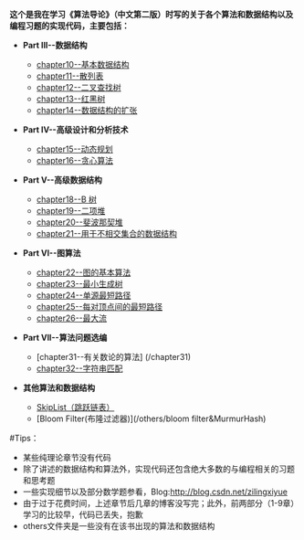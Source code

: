 
 <strong>这个是我在学习《算法导论》（中文第二版）时写的关于各个算法和数据结构以及编程习题的实现代码，主要包括：</strong>

  * <strong>Part III--数据结构</strong>
  
    * [chapter10--基本数据结构](/chapter10)
    * [chapter11--散列表](/chapter11)
    * [chapter12--二叉查找树](/chapter11)
    * [chapter13--红黑树](/chapter13)
    * [chapter14--数据结构的扩张](/chapter14)
  
  * <strong>Part IV--高级设计和分析技术</strong>

    * [chapter15--动态规划](/chapter15)
    * [chapter16--贪心算法](/chapter16)

  * <strong>Part V--高级数据结构</strong>

    * [chapter18--B 树](/chapter18)
    * [chapter19--二项堆](/chapter19)
    * [chapter20--斐波那契堆](/chapter20)
    * [chapter21--用于不相交集合的数据结构](/chapter21)

  * <strong>Part VI--图算法</strong>

    * [chapter22--图的基本算法](/chapter22)
    * [chapter23--最小生成树](/chapter23)
    * [chapter24--单源最短路径](/chapter24)
    * [chapter25--每对顶点间的最短路径](/chapter25)
    * [chapter26--最大流](/chapter26)
    
  * <strong>Part VII--算法问题选编</strong>
 
    * [chapter31--有关数论的算法] (/chapter31)
    * [chapter32--字符串匹配](/chapter32)

  * <strong>其他算法和数据结构</strong>

  	* [SkipList（跳跃链表）](/others/skiplist)
  	* [Bloom Filter(布隆过滤器)](/others/bloom filter&MurmurHash)

  #Tips：
   * 某些纯理论章节没有代码
   * 除了讲述的数据结构和算法外，实现代码还包含绝大多数的与编程相关的习题和思考题
   * 一些实现细节以及部分数学题参看，Blog:http://blog.csdn.net/zilingxiyue
   * 由于过于花费时间，上述章节后几章的博客没写完；此外，前两部分（1-9章）学习的比较早，代码已丢失，抱歉
   * others文件夹是一些没有在该书出现的算法和数据结构
